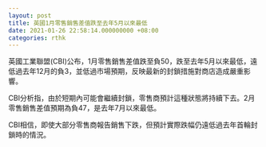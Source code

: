 ```yaml
---
layout: post
title: 英國1月零售銷售差值跌至去年5月以來最低
date: 2021-01-26 22:58:14.000000000 +08:00
categories: rthk
---
```


英國工業聯盟(CBI)公布，1月零售銷售差值跌至負50，跌至去年5月以來最低，遠低過去年12月的負3，並低過市場預期，反映最新的封鎖措施對商店造成嚴重影響。

CBI分析指，由於短期內可能會繼續封鎖，零售商預計這種狀態將持續下去。2月零售銷售差值預期為負47，是去年7月以來最低。

CBI相信，即使大部分零售商報告銷售下跌，但預計實際跌幅仍遠低過去年首輪封鎖時的情況。
